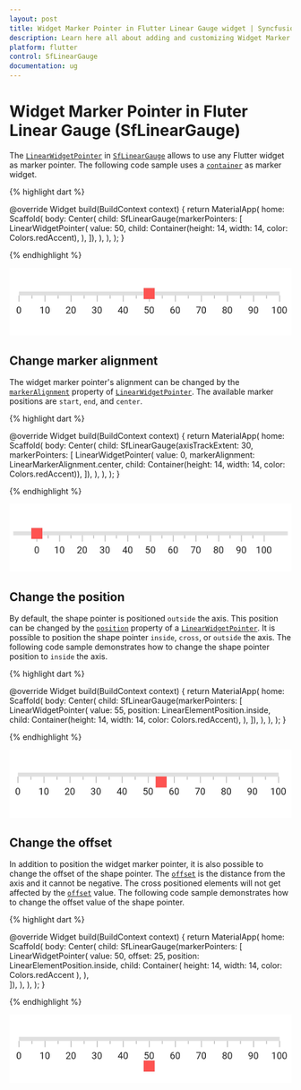 ```yaml
---
layout: post
title: Widget Marker Pointer in Flutter Linear Gauge widget | Syncfusion
description: Learn here all about adding and customizing Widget Marker Pointer of Syncfusion Flutter Linear Gauge (SfLinearGauge) widget and more.
platform: flutter
control: SfLinearGauge
documentation: ug
---
```


# Widget Marker Pointer in Fluter Linear Gauge (SfLinearGauge)

The [`LinearWidgetPointer`](https://pub.dev/documentation/syncfusion_flutter_gauges/latest/gauges/LinearWidgetPointer/LinearWidgetPointer.html) in [`SfLinearGauge`](https://pub.dev/documentation/syncfusion_flutter_gauges/latest/gauges/SfLinearGauge/SfLinearGauge.html) allows to use any Flutter widget as marker pointer. The following code sample uses a [`container`](https://api.flutter.dev/flutter/widgets/Container-class.html) as marker widget.

{% highlight dart %} 

  @override
  Widget build(BuildContext context) {
    return MaterialApp(
      home: Scaffold(
        body: Center(
          child: SfLinearGauge(markerPointers: [
            LinearWidgetPointer(
              value: 50,
              child: Container(height: 14, width: 14, color: Colors.redAccent),
            ),
          ]),
        ),
      ),
    );
  }
  
{% endhighlight %}

![Initialize linear gauge for widget pointer](images/widget-pointer/default_widget_pointer.png)

## Change marker alignment

The widget marker pointer's alignment can be changed by the [`markerAlignment`](https://pub.dev/documentation/syncfusion_flutter_gauges/latest/gauges/LinearWidgetPointer/markerAlignment.html) property of [`LinearWidgetPointer`](https://pub.dev/documentation/syncfusion_flutter_gauges/latest/gauges/LinearWidgetPointer-class.html). The available marker positions are `start`, `end`, and `center`. 

{% highlight dart %} 

  @override
  Widget build(BuildContext context) {
    return MaterialApp(
      home: Scaffold(
        body: Center(
          child: SfLinearGauge(axisTrackExtent: 30, markerPointers: [
            LinearWidgetPointer(
                value: 0,
                markerAlignment: LinearMarkerAlignment.center,
                child:
                    Container(height: 14, width: 14, color: Colors.redAccent)),
          ]),
        ),
      ),
    );
  }
  
{% endhighlight %}

![Customize size of widget pointer](images/widget-pointer/widget_alignment.png)

## Change the position

By default, the shape pointer is positioned `outside` the axis. This position can be changed by the [`position`](https://pub.dev/documentation/syncfusion_flutter_gauges/latest/gauges/LinearWidgetPointer/position.html) property of a [`LinearWidgetPointer`](https://pub.dev/documentation/syncfusion_flutter_gauges/latest/gauges/LinearWidgetPointer/position.html). It is possible to position the shape pointer `inside`, `cross`, or `outside`  the axis. The following code sample demonstrates how to change the shape pointer position to `inside` the axis. 

{% highlight dart %} 

 @override
  Widget build(BuildContext context) {
    return MaterialApp(
      home: Scaffold(
        body: Center(
          child: SfLinearGauge(markerPointers: [
            LinearWidgetPointer(
              value: 55,
              position: LinearElementPosition.inside,
              child: Container(height: 14, width: 14, color: Colors.redAccent),
            ),
          ]),
        ),
      ),
    );
  }
  
{% endhighlight %}

![Change widget pointer position](images/widget-pointer/widget_pointer_position.png)

## Change the offset

In addition to position the widget marker pointer, it is also possible to change the offset of the shape pointer. The [`offset`](https://pub.dev/documentation/syncfusion_flutter_gauges/latest/gauges/LinearWidgetPointer/offset.html) is the distance from the axis and it cannot be negative. The cross positioned elements will not get affected by the [`offset`](https://pub.dev/documentation/syncfusion_flutter_gauges/latest/gauges/LinearWidgetPointer/offset.html) value. The following code sample demonstrates how to change the offset value of the shape pointer. 

{% highlight dart %} 

  @override
  Widget build(BuildContext context) {
    return MaterialApp(
      home: Scaffold(
        body: Center(
          child: SfLinearGauge(markerPointers: [
            LinearWidgetPointer(
              value: 50,
              offset: 25,
              position: LinearElementPosition.inside,
              child: Container(
                height: 14,
                width: 14,
                color: Colors.redAccent
              ),
            ),  
          ]),
        ),
      ),
    );
  }
  
{% endhighlight %}

![Customize linear gauge bar pointer offset](images/widget-pointer/widget_pointer_offset.png)
